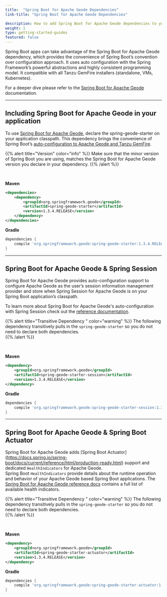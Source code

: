 ```yaml
---
title:  "Spring Boot for Apache Geode Dependencies"
link-title: "Spring Boot for Apache Geode Dependencies"

description: How to add Spring Boot for Apache Geode dependencies to your project.
weight: 1
type: getting-started-guides
featured: false
---
```



Spring Boot apps can take advantage of the Spring Boot for Apache Geode dependency, which provides the convenience of Spring Boot’s convention over configuration approach. It uses auto configuration with the Spring Framework’s powerful abstractions and highly consistent programming model.  It compatible with all Tanzu GemFire installers (standalone, VMs, Kubernetes).  

For a deeper dive please refer to the [Spring Boot for Apache Geode](https://docs.spring.io/spring-boot-data-geode-build/current/reference/html5/) documentation. 



---

## Including Spring Boot for Apache Geode in your application 

To use [Spring Boot for Apache Geode](https://docs.spring.io/spring-boot-data-geode-build/current/reference/html5/), declare the spring-geode-starter on your application classpath.  This dependency brings the convenience of Spring Boot’s [auto-configuration to Apache Geode and Tanzu GemFire](https://docs.spring.io/spring-boot-data-geode-build/current/reference/html5/index.html#geode-configuration-auto). 
 

{{% alert title="Version" color="info" %}}
Make sure that the minor version of Spring Boot you are using, matches the Spring Boot for Apache Geode version you declare in your dependency.
{{% /alert %}} 

&nbsp;
  
**Maven**
```xml
<dependencies>
    <dependency>
        <groupId>org.springframework.geode</groupId>
        <artifactId>spring-geode-starter</artifactId>
        <version>1.3.4.RELEASE</version>
    </dependency>
</dependencies>
```
**Gradle**
```groovy
dependencies {
    compile 'org.springframework.geode:spring-geode-starter:1.3.4.RELEASE'
}
```

---

##  Spring Boot for Apache Geode & Spring Session

Spring Boot for Apache Geode provides auto-configuration support to configure Apache Geode as the user’s session information management provider and store when Spring Session for Apache Geode is on your Spring Boot application’s classpath.  
 
To learn more about Spring Boot for Apache Geode's auto-configuration with Spring Session check out the [reference documentation](https://docs.spring.io/spring-boot-data-geode-build/current/reference/html5/#geode-session). 

{{% alert title="Transitive Dependency " color="warning" %}}
The following dependency transitively pulls in the `spring-geode-starter` so you do not need to declare both dependencies.    
{{% /alert %}} 

&nbsp;

**Maven**
```xml
<dependency>
    <groupId>org.springframework.geode</groupId>
    <artifactId>spring-geode-starter-session</artifactId>
    <version>1.3.4.RELEASE</version>
</dependency>

```
**Gradle**
```groovy
dependencies {
    compile 'org.springframework.geode:spring-geode-starter-session:1.3.4.RELEASE'
}
```

---

##  Spring Boot for Apache Geode & Spring Boot Actuator

Spring Boot for Apache Geode adds [Spring Boot Actuator] (https://docs.spring.io/spring-boot/docs/current/reference/html/production-ready.html) support and dedicated `HealthIndicators` for Apache Geode.  
Spring Boot `HealthIndicators` provide details about the runtime operation and behavior of your Apache Geode based Spring Boot applications.  The [Spring Boot for Apache Geode reference docs](https://docs.spring.io/spring-boot-data-geode-build/current/reference/html5/index.html#actuator) contains a full list of available health indicators.

{{% alert title="Transitive Dependency " color="warning" %}}
The following dependency transitively pulls in the `spring-geode-starter` so you do not need to declare both dependencies.    
{{% /alert %}} 

&nbsp;

**Maven**
```xml
<dependency>
    <groupId>org.springframework.geode</groupId>
    <artifactId>spring-geode-starter-actuator</artifactId>
    <version>1.3.4.RELEASE</version>
</dependency>

```
**Gradle**
```groovy
dependencies {
    compile 'org.springframework.geode:spring-geode-starter-actuator:1.3.4.RELEASE'
}
```